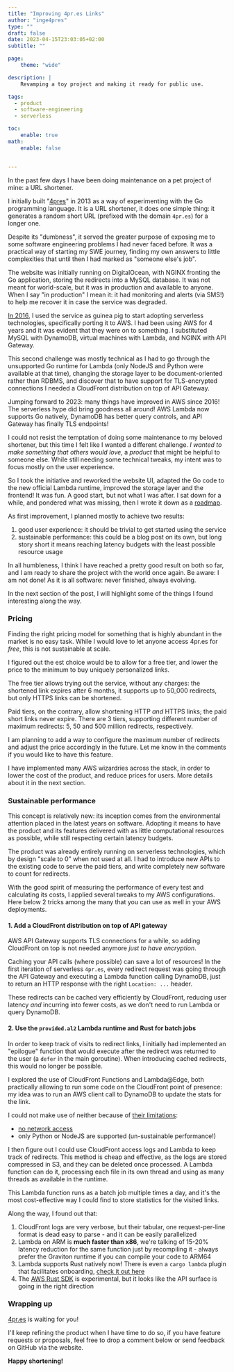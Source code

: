 ```yaml
---
title: "Improving 4pr.es Links"
author: "inge4pres"
type: ""
draft: false
date: 2023-04-15T23:03:05+02:00
subtitle: ""

page:
    theme: "wide"

description: |
    Revamping a toy project and making it ready for public use.

tags:
  - product
  - software-engineering
  - serverless

toc:
    enable: true
math:
    enable: false


---
```


In the past few days I have been doing maintenance on a pet project of mine: a URL shortener.

I initially built "[4pres](https://go.4pr.es)" in 2013 as a way of experimenting with the Go programming language.
It is a URL shortener, it does one simple thing: it generates a random short URL (prefixed with the domain `4pr.es`)
for a longer one.

Despite its "dumbness", it served the greater purpose of exposing me to some software engineering problems I had never
faced before. It was a practical way of starting my SWE journey, finding my own answers to little complexities that
until then I had marked as "someone else's job".

The website was initially running on DigitalOcean, with NGINX fronting the Go application, 
storing the redirects into a MySQL database.
It was not meant for world-scale, but it was in production and available to anyone.
When I say "in production" I mean it: it had monitoring and alerts (via SMS!) to help me recover it in case the 
service was degraded.

[In 2016](/2016-11-17-4pres-goes-serverless), I used the service as guinea pig to start adopting serverless technologies,
specifically porting it to AWS. I had been using AWS for 4 years and it was evident that they were on to something.
I substituted MySQL with DynamoDB, virtual machines with Lambda, and NGINX with API Gateway.

This second challenge was mostly technical as I had to go through the unsupported Go runtime for Lambda (only NodeJS and 
Python were available at that time), changing the storage layer to be document-oriented rather than RDBMS, and discover that
to have support for TLS-encrypted connections I needed a CloudFront distribution on top of API Gateway.

Jumping forward to 2023: many things have improved in AWS since 2016! The serverless hype did bring goodness all around!
AWS Lambda now supports Go natively, DynamoDB has better query controls, and API Gateway has finally TLS endpoints!

I could not resist the temptation of doing some maintenance to my beloved shortener, but this time I felt like I wanted a
different challenge.
_I wanted to make something that others would love_, a _product_ that might be helpful to someone else.
While still needing some technical tweaks, my intent was to focus mostly on the user experience.

So I took the initiative and reworked the website UI, adapted the Go code to the new official Lambda runtime, improved
the storage layer and the frontend! It was fun. A good start, but not what I was after.
I sat down for a while, and pondered what was missing, then I wrote it down as a [roadmap](https://go.4pr.es/features/).

As first improvement, I planned mostly to achieve two results:

1. good user experience: it should be trivial to get started using the service
2. sustainable performance: this could be a blog post on its own, but long story short it means reaching latency budgets
   with the least possible resource usage

In all humbleness, I think I have reached a pretty good result on both so far, and I am ready to share the project
with the world once again.
Be aware: I am not done! As it is all software: never finished, always evolving.

In the next section of the post, I will highlight some of the things I found interesting along the way.

### Pricing

Finding the right pricing model for something that is highly abundant in the market is no easy task.
While I would love to let anyone access 4pr.es for _free_, this is not sustainable at scale.

I figured out the est choice would be to allow for a free tier, and lower the price to the minimum to buy uniquely
personalized links.

The free tier allows trying out the service, without any charges: the shortened link expires after 6 months, it supports
up to 50_000 redirects, but only HTTPS links can be shortened.

Paid tiers, on the contrary, allow shortening HTTP _and_ HTTPS links; the paid short links never expire.
There are 3 tiers, supporting different number of maximum redirects: 5, 50 and 500 million redirects, respectively.

I am planning to add a way to configure the maximum number of redirects and adjust the price accordingly in the future.
Let me know in the comments if you would like to have this feature.

I have implemented many AWS wizardries across the stack, in order to lower the cost of the product, and reduce prices 
for users. More details about it in the next section.

### Sustainable performance

This concept is relatively new: its inception comes from the environmental attention placed in the latest years on 
software. Adopting it means to have the product and its features delivered with as little computational resources as 
possible, while still respecting certain latency budgets.

The product was already entirely running on serverless technologies, which by design "scale to 0" when not used at all.
I had to introduce new APIs to the existing code to serve the paid tiers, and write completely new software to count for
redirects.

With the good spirit of measuring the performance of every test and calculating its costs, I applied several tweaks to
my AWS configurations.
Here below 2 tricks among the many that you can use as well in your AWS deployments.


#### 1. Add a CloudFront distribution on top of API gateway

AWS API Gateway supports TLS connections for a while, so adding CloudFront on top is not needed anymore
_just to have encryption_.

Caching your API calls (where possible) can save a lot of resources!
In the first iteration of serverless `4pr.es`, every redirect request was going through the API Gateway and executing
a Lambda function calling DynamoDB, just to return an HTTP response with the right `Location: ...` header.

These redirects can be cached very efficiently by CloudFront, reducing user latency _and_ incurring into fewer costs, 
as we don't need to run Lambda or query DynamoDB.

#### 2. Use the `provided.al2` Lambda runtime and Rust for batch jobs

In order to keep track of visits to redirect links, I initially had implemented an "epilogue" function that would 
execute after the redirect was returned to the user (a `defer` in the main goroutine).
When introducing cached redirects, this would no longer be possible.

I explored the use of CloudFront Functions and Lambda@Edge, both practically allowing to run some code on the
CloudFront point of presence: my idea was to run an AWS client call to DynamoDB to update the stats for the link.

I could not make use of neither because of [their limitations](https://docs.aws.amazon.com/AmazonCloudFront/latest/DeveloperGuide/edge-functions-restrictions.html):

* [no network access](https://docs.aws.amazon.com/AmazonCloudFront/latest/DeveloperGuide/functions-javascript-runtime-features.html#writing-functions-javascript-features-restricted-features)
* only Python or NodeJS are supported (un-sustainable performance!)

I then figure out I could use CloudFront access logs and Lambda to keep track of redirects.
This method is cheap and effective, as the logs are stored compressed in S3, and they can be deleted once processed.
A Lambda function can do it, processing each file in its own thread and using as many threads as available in the runtime.

This Lambda function runs as a batch job multiple times a day, and it's the most cost-effective way I could find to store
statistics for the visited links.

Along the way, I found out that:

1. CloudFront logs are very verbose, but their tabular, one request-per-line format is dead easy to parse - and it can be easily parallelized 
2. Lambda on ARM is **much faster than x86**, we're talking of 15-20% latency reduction for the same function just by recompiling it - always
   prefer the Graviton runtime if you can compile your code to ARM64
3. Lambda supports Rust natively now! There is even a `cargo lambda` plugin that facilitates onboarding, [check it out here](https://cargo-lambda.info/)
4. The [AWS Rust SDK](https://github.com/awslabs/aws-sdk-rust) is experimental, but it looks like the API surface is going in the right direction

### Wrapping up

[4pr.es](https://go.4pr.es) is waiting for you!

I'll keep refining the product when I have time to do so, if you have feature requests or proposals, feel free to drop
a comment below or send feedback on GitHub via the website.

**Happy shortening!**
